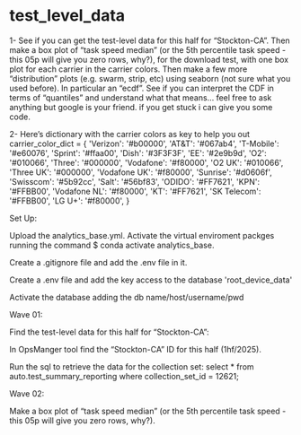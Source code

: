 # test_level_data

1- See if you can get the test-level data for this half for “Stockton-CA”. Then make a box plot of “task speed median” (or the 5th percentile task speed - this 05p will give you zero rows, why?), for the download test, with one box plot for each carrier in the carrier colors. Then make a few more “distribution” plots (e.g. swarm, strip, etc) using seaborn (not sure what you used before). In particular an “ecdf”. See if you can interpret the CDF in terms of “quantiles” and understand what that means… feel free to ask anything but google is your friend. if you get stuck i can give you some code.

2- Here’s dictionary with the carrier colors as key to help you out
carrier_color_dict = {
                        'Verizon': '#b00000',
                        'AT&T': '#067ab4',
                        'T-Mobile': '#e60076',
                        'Sprint': '#ffaa00',
                        'Dish': '#3F3F3F',
                        'EE': '#2e9b9d',
                        'O2': '#010066',
                        'Three': '#000000',
                        'Vodafone': '#f80000',
                        'O2 UK': '#010066',
                        'Three UK': '#000000',
                        'Vodafone UK': '#f80000',
                        'Sunrise': '#d0606f',
                        'Swisscom': '#5b92cc',
                        'Salt': '#56bf83',
                        'ODIDO': '#FF7621',
                        'KPN': '#FFBB00',
                        'Vodafone NL': '#f80000',
                        'KT': '#FF7621',
                        'SK Telecom': '#FFBB00',
                        'LG U+': '#f80000',
                     }

Set Up:

Upload the analytics_base.yml.
Activate the virtual enviroment packges running the command $ conda activate analytics_base.

Create a .gitignore file and add the .env file in it.

Create a .env file and add the key access to the database 'root_device_data'

Activate the database adding the db name/host/username/pwd

Wave 01:

Find the test-level data for this half for “Stockton-CA”:

In OpsManger tool find the “Stockton-CA” ID for this half (1hf/2025). 

Run the sql to retrieve the data for the collection set:
select * from auto.test_summary_reporting where collection_set_id = 12621; 


Wave 02:

Make a box plot of “task speed median” (or the 5th percentile task speed - this 05p will give you zero rows, why?).